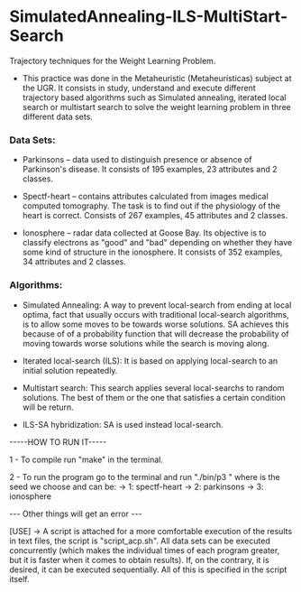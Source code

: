 # SimulatedAnnealing-ILS-MultiStart-Search
Trajectory techniques for the Weight Learning Problem.

- This practice was done in the Metaheuristic (Metaheurísticas) subject at the UGR. It consists in study, understand and execute different trajectory based algorithms such as Simulated annealing, iterated local search or multistart search to solve the weight learning problem in three different data sets.

### Data Sets:
  * Parkinsons – data used to distinguish presence or absence
of Parkinson's disease. It consists of 195 examples, 23 attributes and 2 classes.

  * Spectf-heart – contains attributes calculated from images
medical computed tomography. The task is to find out if the
physiology of the heart is correct. Consists of 267 examples, 45 attributes
and 2 classes.

  * Ionosphere – radar data collected at Goose Bay. Its objective is to
classify electrons as "good" and "bad" depending on whether they have
some kind of structure in the ionosphere. It consists of 352 examples, 34
attributes and 2 classes.

### Algorithms:
- Simulated Annealing: A way to prevent local-search from ending at local optima,
fact that usually occurs with traditional local-search algorithms, is to allow some moves to be towards worse solutions. SA achieves this because of of a probability function that will
decrease the probability of moving towards worse solutions while the
search is moving along.

- Iterated local-search (ILS): It is based on applying local-search to an initial solution repeatedly.

- Multistart search: This search applies several local-searchs to random solutions. The best of them or the one that satisfies a certain condition will be return.

- ILS-SA hybridization: SA is used instead local-search.

-----HOW TO RUN IT-----

1 - To compile run "make" in the terminal.

2 - To run the program go to the terminal and run "./bin/p3 <seed> <parameter>" where
<seed> is the seed we choose and
<parameter> can be:
		-> 1: spectf-heart
		-> 2: parkinsons
		-> 3: ionosphere

--- Other things will get an error ---

[USE] -> A script is attached for a more comfortable execution of the results in text files, the script is "script_acp.sh".
All data sets can be executed concurrently (which makes the individual times of each program greater, but it is faster when it comes to obtain results).
If, on the contrary, it is desired, it can be executed sequentially. All of this is specified in the script itself.
